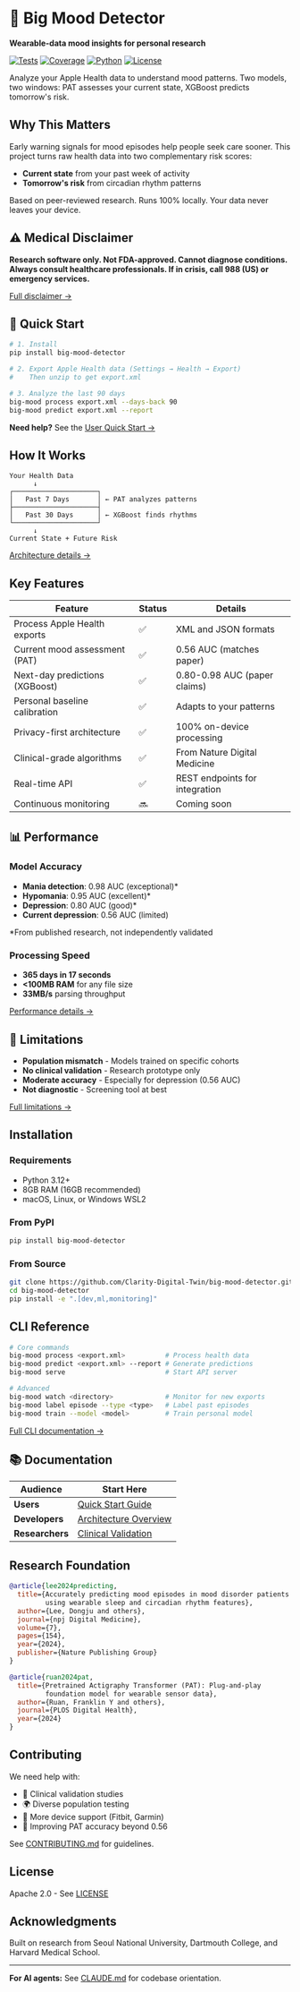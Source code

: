 # 🧠 Big Mood Detector

**Wearable-data mood insights for personal research**

[![Tests](https://img.shields.io/badge/tests-976%20passing-brightgreen)](tests/) [![Coverage](https://img.shields.io/badge/coverage-90%25-brightgreen)](htmlcov/) [![Python](https://img.shields.io/badge/python-3.12%2B-blue)](pyproject.toml) [![License](https://img.shields.io/badge/license-Apache%202.0-green)](LICENSE)

Analyze your Apple Health data to understand mood patterns. Two models, two windows: PAT assesses your current state, XGBoost predicts tomorrow's risk.

## Why This Matters

Early warning signals for mood episodes help people seek care sooner. This project turns raw health data into two complementary risk scores:
- **Current state** from your past week of activity
- **Tomorrow's risk** from circadian rhythm patterns

Based on peer-reviewed research. Runs 100% locally. Your data never leaves your device.

## ⚠️ Medical Disclaimer

**Research software only. Not FDA-approved. Cannot diagnose conditions. Always consult healthcare professionals. If in crisis, call 988 (US) or emergency services.**

[Full disclaimer →](docs/clinical/README.md#medical-disclaimer)

## 🚀 Quick Start

```bash
# 1. Install
pip install big-mood-detector

# 2. Export Apple Health data (Settings → Health → Export)
#    Then unzip to get export.xml

# 3. Analyze the last 90 days
big-mood process export.xml --days-back 90
big-mood predict export.xml --report
```

**Need help?** See the [User Quick Start →](docs/user/QUICK_START_GUIDE.md)

## How It Works

```
Your Health Data
      ↓
┌─────────────────────┐
│   Past 7 Days       │ ← PAT analyzes patterns
├─────────────────────┤
│   Past 30 Days      │ ← XGBoost finds rhythms  
└─────────────────────┘
      ↓
Current State + Future Risk
```

[Architecture details →](docs/developer/ARCHITECTURE_OVERVIEW.md)

## Key Features

| Feature | Status | Details |
|---------|--------|---------|
| Process Apple Health exports | ✅ | XML and JSON formats |
| Current mood assessment (PAT) | ✅ | 0.56 AUC (matches paper) |
| Next-day predictions (XGBoost) | ✅ | 0.80-0.98 AUC (paper claims) |
| Personal baseline calibration | ✅ | Adapts to your patterns |
| Privacy-first architecture | ✅ | 100% on-device processing |
| Clinical-grade algorithms | ✅ | From Nature Digital Medicine |
| Real-time API | ✅ | REST endpoints for integration |
| Continuous monitoring | 🔜 | Coming soon |

## 📊 Performance

### Model Accuracy
- **Mania detection**: 0.98 AUC (exceptional)*
- **Hypomania**: 0.95 AUC (excellent)*
- **Depression**: 0.80 AUC (good)*
- **Current depression**: 0.56 AUC (limited)

*From published research, not independently validated

### Processing Speed
- **365 days in 17 seconds**
- **<100MB RAM** for any file size
- **33MB/s** parsing throughput

[Performance details →](docs/performance/OPTIMIZATION_TRACKING.md)

## 🛑 Limitations

- **Population mismatch** - Models trained on specific cohorts
- **No clinical validation** - Research prototype only
- **Moderate accuracy** - Especially for depression (0.56 AUC)
- **Not diagnostic** - Screening tool at best

[Full limitations →](docs/clinical/README.md#critical-limitations)

## Installation

### Requirements
- Python 3.12+
- 8GB RAM (16GB recommended)
- macOS, Linux, or Windows WSL2

### From PyPI
```bash
pip install big-mood-detector
```

### From Source
```bash
git clone https://github.com/Clarity-Digital-Twin/big-mood-detector.git
cd big-mood-detector
pip install -e ".[dev,ml,monitoring]"
```

## CLI Reference

```bash
# Core commands
big-mood process <export.xml>          # Process health data
big-mood predict <export.xml> --report # Generate predictions
big-mood serve                         # Start API server

# Advanced
big-mood watch <directory>             # Monitor for new exports
big-mood label episode --type <type>   # Label past episodes
big-mood train --model <model>         # Train personal model
```

[Full CLI documentation →](docs/user/README.md#cli-command-reference)

## 📚 Documentation

| Audience | Start Here |
|----------|------------|
| **Users** | [Quick Start Guide](docs/user/QUICK_START_GUIDE.md) |
| **Developers** | [Architecture Overview](docs/developer/ARCHITECTURE_OVERVIEW.md) |
| **Researchers** | [Clinical Validation](docs/clinical/README.md) |

## Research Foundation

```bibtex
@article{lee2024predicting,
  title={Accurately predicting mood episodes in mood disorder patients 
         using wearable sleep and circadian rhythm features},
  author={Lee, Dongju and others},
  journal={npj Digital Medicine},
  volume={7},
  pages={154},
  year={2024},
  publisher={Nature Publishing Group}
}

@article{ruan2024pat,
  title={Pretrained Actigraphy Transformer (PAT): Plug-and-play 
         foundation model for wearable sensor data},
  author={Ruan, Franklin Y and others},
  journal={PLOS Digital Health},
  year={2024}
}
```

## Contributing

We need help with:
- 🏥 Clinical validation studies
- 🌍 Diverse population testing
- 📱 More device support (Fitbit, Garmin)
- 🧪 Improving PAT accuracy beyond 0.56

See [CONTRIBUTING.md](CONTRIBUTING.md) for guidelines.

## License

Apache 2.0 - See [LICENSE](LICENSE)

## Acknowledgments

Built on research from Seoul National University, Dartmouth College, and Harvard Medical School.

---

**For AI agents:** See [CLAUDE.md](CLAUDE.md) for codebase orientation.